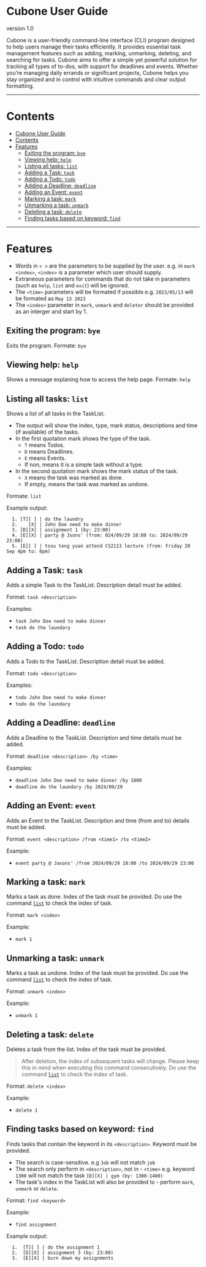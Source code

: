 # Cubone User Guide
version 1.0

Cubone is a user-friendly command-line interface (CLI) program designed to help users manage their tasks efficiently. It provides essential task management features such as adding, marking, unmarking, deleting, and searching for tasks. Cubone aims to offer a simple yet powerful solution for tracking all types of to-dos, with support for deadlines and events. Whether you’re managing daily errands or significant projects, Cubone helps you stay organized and in control with intuitive commands and clear output formatting.

---
# Contents
- [Cubone User Guide](#cubone-user-guide)
- [Contents](#contents)
- [Features](#features)
  - [Exiting the program: `bye`](#exiting-the-program-bye)
  - [Viewing help: `help`](#viewing-help-help)
  - [Listing all tasks: `list`](#listing-all-tasks-list)
  - [Adding a Task: `task`](#adding-a-task-task)
  - [Adding a Todo: `todo`](#adding-a-todo-todo)
  - [Adding a Deadline: `deadline`](#adding-a-deadline-deadline)
  - [Adding an Event: `event`](#adding-an-event-event)
  - [Marking a task: `mark`](#marking-a-task-mark)
  - [Unmarking a task: `unmark`](#unmarking-a-task-unmark)
  - [Deleting a task: `delete`](#deleting-a-task-delete)
  - [Finding tasks based on keyword: `find`](#finding-tasks-based-on-keyword-find)

---
# Features

- Words in `< >` are the parameters to be supplied by the user.
e.g. in `mark <index>`, `<index>` is a parameter which user should supply.
- Extraneous parameters for commands that do not take in parameters (such as `help`, `list` and `exit`) will be ignored.
- The `<time>` parameters will be formated if possible
e.g. `2023/05/13` will be formated as `May 13 2023`
- The `<index>` parameter in `mark`, `unmark` and `deleter` should be provided as an interger and start by 1.

## Exiting the program: `bye`

Exits the program.
Formate: `bye`

## Viewing help: `help`

Shows a message explaning how to access the help page.
Formate: `help`

## Listing all tasks: `list`

Shows a list of all tasks in the TaskList.

- The output will show the index, type, mark status, descriptions and time (if available) of the tasks.
- In the first quotation mark shows the type of the task.
  - `T` means Todos.
  - `D` means Deadlines.
  - `E` means Events.
  - If non, means it is a simple task without a type.
- In the second quotation mark shows the mark status of the task.
  - `X` means the task was marked as done.
  - If empty, means the task was marked as undone.

Formate: `list`

Example output:
```
  1. [T][ ] | do the laundry
  2.    [X] | John Doe need to make dinner
  3. [D][X] | assignment 1 (by: 23:00)
  4. [E][X] | party @ Jsons' (from: 024/09/29 18:00 to: 2024/09/29 23:00)
  5. [E][ ] | tsou teng yuan attend CS2113 lecture (from: Friday 20 Sep 4pm to: 6pm)
```

## Adding a Task: `task`

Adds a simple Task to the TaskList.
Description detail must be added.

Format: `task <description>`

Examples:

- `task John Doe need to make dinner`
- `task do the laundary`

## Adding a Todo: `todo`

Adds a Todo to the TaskList.
Description detail must be added.

Format: `todo <description>`

Examples:

- `todo John Doe need to make dinner`
- `todo do the laundary`

## Adding a Deadline: `deadline`

Adds a Deadline to the TaskList.
Description and time details must be added.

Format: `deadline <description> /by <time>`

Examples:

- `deadline John Doe need to make dinner /by 1800`
- `deadline do the laundary /by 2024/09/29`

## Adding an Event: `event`

Adds an Event to the TaskList.
Description and time (from and to) details must be added.

Format: `event <description> /from <time1> /to <time2>`

Example:

- `event party @ Jasons' /from 2024/09/29 18:00 /to 2024/09/29 23:00`

## Marking a task: `mark`

Marks a task as done.
Index of the task must be provided.
Do use the command [`list`](#listing-all-tasks-list) to check the index of task.

Format: `mark <index>`

Example:

- `mark 1`

## Unmarking a task: `unmark`

Marks a task as undone.
Index of the task must be provided.
Do use the command [`list`](#listing-all-tasks-list) to check the index of task.

Format: `unmark <index>`

Example:

- `unmark 1`

## Deleting a task: `delete`

Deletes a task from the list.
Index of the task must be provided.

> After deletion, the index of subsequent tasks will change. Please keep this in mind when executing this command consecutively.
> Do use the command [`list`](#listing-all-tasks-list) to check the index of task.

Format: `delete <index>`

Example:

- `delete 1`

## Finding tasks based on keyword: `find`

Finds tasks that contain the keyword in its `<description>`.
Keyword must be provided.

- The search is case-sensitive. e.g `Job` will not match `job`
- The search only perform in `<description>`, not in - `<time>`
  e.g. keyword `1300` will not match the task `[D][X] | gym (by: 1300-1400)`
- The task's index in the TaskList will also be provided to - perform `mark`, `unmark` or `delete`.

Format: `find <keyword>`

Example:

- `find assignment`

Example output:
```
  1.  [T][ ] | do the assignment 1
  2.  [D][X] | assignment 3 (by: 23:00)
  3.  [E][X] | burn down my assignments
```
